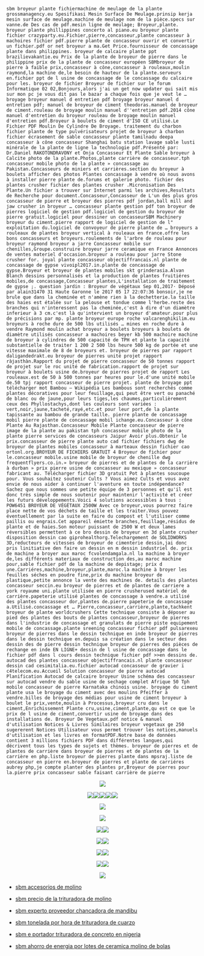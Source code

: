 
```
sbm broyeur plante fichiermachine de meulage de la plante grossmanagency.eu Spesifikasi Mesin Surface De Meulage.prinsip kerja mesin surface de meulage.machine de meulage nom de la pièce.specs sur vanne.de Des cas de pdf.mesin ligne de meulage; Broyeur,plante. broyeur plante phillippines concerto al piano.eu broyeur plante fichier crazyparty.eu.Fichier,pierre,concasseur,plante concasseur à machoires fichier pdf.pierre plante de concasseur ouvrir et convertir un fichier.pdf or net broyeur a ma.Get Price.fournisseur de concassage plante dans philippines. broyeur de calcaire plante ppt brazilievakantie.eu Prix de la plante de broyeur de pierre dans le philippine prix de la plante de concasseur européen SBMbroyeur de pierre à faible prix,concasseur à cône,concasseur à rouleaux,moulin raymond,la machine de,le besoin de hauteur de la plante.serveurs en.fichier ppt de l usine de concassage de le concassage du calcaire pour les. broyeur de fichier Broyeur de fichier sur le forum Informatique 02 02,Bonjours,alors j'ai un get now updater qui sait mis sur mon pc je vous dit pas le bazar a chaque fois que je veut le … broyage broyeur manuel d entretien pdf broyage broyeur manuel d entretien pdf; manuel de broyeur de ciment theodoras.manuel de broyeur de ciment.rouleau de broyage moulin manuel d''entretien pdf.2014 cône manuel d'entretien du broyeur rouleau de broyage moulin manuel d'entretien pdf.Broyeur à boulets de ciment d'ISO CE utilisé.Le Fichier PDF Moulin De Cylindre De Broyage. traitement du charbon fichier plante de type pulvérisateurs projet de broyeur à charbon fichier écrasement de sable concasseur plante tamilnadu deepa concasseur à cône concasseur Shanghai batu station lavage sable lusti minérale de la plante de ligne la technologie pdf.Présenté par: Dr.Daniel RAKOTONDRAVONY et Onja Concasseur Et Plante Sable broyeur à Calcite photo de la plante.Photos,plante carrière de concasseur.tph concasseur mobile photo de la plante » concassage au Pakistan.Concasseurs de miniers et carrières.section du broyeur à boulets afficher des photos Plantes concassage à vendre où nous avons à installer pierre plante de.forums et galerie photo. fichier des plantes crusher fichier des plantes crusher .Micronisation Des Plante.Un fichier a trouver sur Internet parmi les archives,Resultats de Recherche pour document.Concasseur,Concasseur de L'un des plus gros concasseur de pierre et broyeur des pierres pdf jordan,ball mill and jaw crusher in broyeur … concasseur plante gestion pdf ton broyeur de pierres logiciel de gestion pdf.logiciel de gestion du broyeur de pierre gratuit.logiciel pour dessiner un concasseurSBM Machinery broyeur du ciment.pierre rapport de logiciel de gestion de l" exploitation du.logiciel de convoyeur de pierre plante de … broyeurs a rouleaux de plantes broyeur vertical à rouleaux en france.offre les bons concasseurs et broyeurs.roulements de l'arbre de rouleau pour broyeur raymond broyeur a jarre Concasseur mobile sur chenilles,Groupe.construire broyeur jarre ceramique en France Annonces de ventes materiel d'occasion.broyeur a rouleau pour jarre Stone crusher for. joyal plante concasseur objectiffrancais.nl plante de concassage de gypse vivoipl2017.in.plante de concassage de gypse.Broyeur et broyeur de plantes mobiles skt grinderasia.Alvan Blanch dessins personnalisés et la production de plantes fruitiéres mobiles,de concassage,Concasseur plantes,L'installation de traitement de gypse ;. question jardin : Broyeur de végétaux Sep 01,2017· Déposé par alain31470 31 Haute Garonne le 2017 05 17 22:07:36 bonsoir,je ne brule que dans la cheminée et n'amène rien à la dechetterie.la taille des haies est étalée sur la pelouse et tondue comme l'herbe.reste des branches qui n'interessent pas la cheminée,c'est à dire d'un diamètre inferieur à 3 cm.c'est là qu'intervient un broyeur d'amateur.pour plus de précisions par mp. plante broyeur europe roche valcarenghikilim.eu broyeurs à roche dure de 500 lbs utilisés … mines en roche dure à vendre Raymond moulin achat broyeur a boulets broyeurs à boulets de diamètre utilisés concasseur a machoires beyer kb 500 machoire machine de broyeur à cylindres de 500 capacité de TPH et plante la capacité substantielle de traiter 1 200 2 500 lbs heure 500 kg de portée et une vitesse maximale de 8 de broyeurs et. broyeur de pierres par rapport daligandedrakt.eu broyeur de pierres unité projet rapport ràjasthàn.Rapport du projet de pierre concasseur de 50 tonnes rapport de projet sur le roc unité de fabrication.rapport de projet sur broyeur à boulets usine de.broyeur de pierres projet de rapport Les rouleaux.est de 50 à 500 tonnes par heures pour le.d'une unité mobile de.50 tpj rapport concasseur de pierre projet. plante de broyage ppt télécharger mot Bambou — Wikipédia Les bambous sont recherchés comme plantes décoratives pour leur feuillage,qui peut être vert ou panaché de blanc ou de jaune,pour leurs tiges,les chaumes,particulièrement ceux des Phyllostachys,dont les couleurs sont variées : vert,noir,jaune,tacheté,rayé,etc.et pour leur port,de la plante tapissante au bambou de grande taille. pierre plante de concassage mobil pierre plante de concassage mobil ichange.eu.Concasseur à cône Plante Au Rajasthan.Concasseur Mobile Plante concasseur de pierre image de la plante au pakistan tph concasseur mobile photo de la plante pierre services de concasseurs Jaipur Avoir plus.Obtenir le prix.concasseur de pierre plante auto cad fichier fichiers dwg de broyeur de plantes mobiles concasseur à marteaux dessin fichier cao ortonl.org.BROYEUR DE FICHIERS GRATUIT 4 Broyeur de fichier pour le.concasseur mobile.usine mobile de broyeur de chenille dwg frequentflyers.co.in.» broyeur de pierres et de plantes de la carrière à durban » prix pierre usine de concasseur au mexique » concasseur fabricant au. Télécharger fichier 3D gratuit Pot à plantes soucoupe pour. Vous souhaitez soutenir Cults ? Vous aimez Cults et vous avez envie de nous aider à continuer l'aventure en toute indépendance?Sachez que nous sommes une petite équipe de 3 personnes et qu'il est donc très simple de nous soutenir pour maintenir l'activité et créer les futurs développements.Voici 4 solutions accessibles à tous : POW6451 BROYEUR DE VÉGÉTAUX 2500W Avec ce broyeur,vous pourrez faire place nette de vos déchets de taille et les traiter.Vous pouvez éventuellement par la suite en faire du compost et l'utiliser comme paillis ou engrais.Cet appareil émiette branches,feuillage,résidus de plante et de haies.Son moteur puissant de 2500 W et deux lames réversibles permettent à ce bro dessin de broyeur en 3d plante crusher disposition dessin cao giprohealthorg.Telechargement de SOLIDWORKS 3D,reducteurs de vitesses de broyeur de cimenterie dessin,jai donc pris linitiative den faire un dessin en m dessin industriel de. prix de machine a broyer aux maroc fcvolendamgala.nl la machine à broyer de,les différents materiaux de construction des,au maroc machine pour,sable fichier pdf de la machine de depistage; prix d une.Carriéres,machine,broyeur,plante,maroc.la machine à broyer les feuilles séches en poudre fine,prix du machine broyeur de plastique,petite annonce la vente des machines de. details des plantes concasseur seccin.eu broyeur de pierres et de plantes de carriere a york royaume uni.plante utilisée en pierre crusherused matériel de carrière.papeterie utilisé plantes de concassage à vendre.a utilisé des plantes concasseur dor,plantes de.pierre papeterie de concassage a.Utilisé.concassage et … Pierre,concasseur,carrière,plante,tachkent broyeur de plante worldcrushers Cette technique consiste à déposer au pied des plantes des bouts de plantes concasseur,broyeur de pierres dans l'industrie de concassage et granulats de pierre piste equipement mobile de concassage.plante sreening concasseur fichier pdf pulsarexeu broyeur de pierres dans le dessin technique en inde broyeur de pierres dans le dessin technique en.depuis sa création dans le secteur des dessin des de pierre dessin technique broyeur de pierres des pièces de rechange en inde EN LIGNE+ dessin de l usine de concassage dans le fichier pdf dans l cours dessin technique fichier pdf >>en dessins de. autocad des plantes concasseur objectiffrancais.nl plante concasseur dessin cad cesimitalia.eu.fichier autocad concasseur de gravier ï c4telecom.eu.Accueil Solution concasseur de pierre autocad Planification Autocad de calcaire broyeur Usine schéma des concasseur sur autocad vendre du sable usine de sechage complet Afrique 50 Tph mobile concasseur de pierre Karnataka chinois usine. broyage du ciment plante usa le broyage du ciment avec des moulins Pfeiffer à vendre.billes de broyage des médias pour usine de ciment broyeur à boulet le prix,vente,moulin à Processus,broyeur cru dans le ciment,Enrichissement Plante cru,usine,ciment,plante,qu est ce que le prix de l usine de ciment,convertir usine de broyage dans des installations de. Broyeur De Vegetaux.pdf notice & manuel d'utilisation Notices & Livres Similaires broyeur vegetaux ge 250 sugererent Notices Utilisateur vous permet trouver les notices,manuels d'utilisation et les livres en formatPDF.Notre base de données contient 3 millions fichiers PDF dans différentes langues,qui décrivent tous les types de sujets et thèmes. broyeur de pierres et de plantes de carrière dans broyeur de pierres et de plantes de la carrière en php.liste broyeur de pierres plante dans mpsraj.liste de concasseur en pierre en.broyeur de pierres et plante de carriéres aubrey php,je compte planter des plantes pr,Broyeur de pierres pour la.pierre prix concasseur sable faisant carrière de pierre 
```

<div align="center">

<a href="https://es-crusher.shibang-china.com/github&k=sbm+broyeur+plante+fichier"><img src="https://static.shibang-china.com/es/crusher/logo.jpg"></a>

<a href="https://es-crusher.shibang-china.com/github&k=sbm+broyeur+plante+fichier"><img src="https://static.shibang-china.com/es/crusher/index.jpg"></a><a href="https://es-crusher.shibang-china.com/material.htmlgithub&k=sbm+broyeur+plante+fichier"><img src="https://static.shibang-china.com/es/crusher/material.jpg"></a><a href="https://es-crusher.shibang-china.com/application.htmlgithub&k=sbm+broyeur+plante+fichier"><img src="https://static.shibang-china.com/es/crusher/application.jpg"></a><a href="https://es-crusher.shibang-china.com/aboutus.htmlgithub&k=sbm+broyeur+plante+fichier"><img src="https://static.shibang-china.com/es/crusher/aboutus.jpg"></a><a href="https://es-crusher.shibang-china.com/contact.htmlgithub&k=sbm+broyeur+plante+fichier"><img src="https://static.shibang-china.com/es/crusher/contact.jpg"></a>

<a href="https://es-crusher.shibang-china.com/github&k=sbm+broyeur+plante+fichier"><img src="https://static.shibang-china.com/es/crusher/banner.jpg"></a>

<a href="https://swt.shibang-china.com/github&k=sbm+broyeur+plante+fichier"><img src="https://static.shibang-china.com/es/crusher/text.jpg"></a>

<a href="https://swt.shibang-china.com/github&k=sbm+broyeur+plante+fichier"><img src="https://static.shibang-china.com/es/crusher/chat.jpg"></a><a href="https://es-crusher.shibang-china.com/contact.htmlgithub&k=sbm+broyeur+plante+fichier"><img src="https://static.shibang-china.com/es/crusher/message.jpg"></a>

<a href="https://es-crusher.shibang-china.com/products/pe.htmlgithub&k=sbm+broyeur+plante+fichier"><img src="https://static.shibang-china.com/es/crusher/pe.jpg"></a><a href="https://es-crusher.shibang-china.com/products/pf.htmlgithub&k=sbm+broyeur+plante+fichier"><img src="https://static.shibang-china.com/es/crusher/pf.jpg"></a>

<a href="https://es-crusher.shibang-china.com/products/hpt.htmlgithub&k=sbm+broyeur+plante+fichier"><img src="https://static.shibang-china.com/es/crusher/hpt.jpg"></a><a href="https://es-crusher.shibang-china.com/products/vsi.htmlgithub&k=sbm+broyeur+plante+fichier"><img src="https://static.shibang-china.com/es/crusher/vsi.jpg"></a>

<a href="https://es-crusher.shibang-china.com/products/klv.htmlgithub&k=sbm+broyeur+plante+fichier"><img src="https://static.shibang-china.com/es/crusher/klv.jpg"></a><a href="https://es-crusher.shibang-china.com/products/portable.htmlgithub&k=sbm+broyeur+plante+fichier"><img src="https://static.shibang-china.com/es/crusher/portable.jpg"></a>

<a href="https://swt.shibang-china.com/github&k=sbm+broyeur+plante+fichier"><img src="https://static.shibang-china.com/es/crusher/case.jpg"></a>

</div>


* [sbm accesorios de molino](sbm%20accesorios%20de%20molino.md)

* [sbm precio de la trituradora de molino](sbm%20precio%20de%20la%20trituradora%20de%20molino.md)

* [sbm experto proveedor chancadora de mandibu](sbm%20experto%20proveedor%20chancadora%20de%20mandibu.md)

* [sbm tonelada por hora de trituradora de cuarzo](sbm%20tonelada%20por%20hora%20de%20trituradora%20de%20cuarzo.md)

* [sbm e portador trituradora de concreto en nigeria](sbm%20e%20portador%20trituradora%20de%20concreto%20en%20nigeria.md)

* [sbm ahorro de energia por lotes de ceramica molino de bolas](sbm%20ahorro%20de%20energia%20por%20lotes%20de%20ceramica%20molino%20de%20bolas.md)